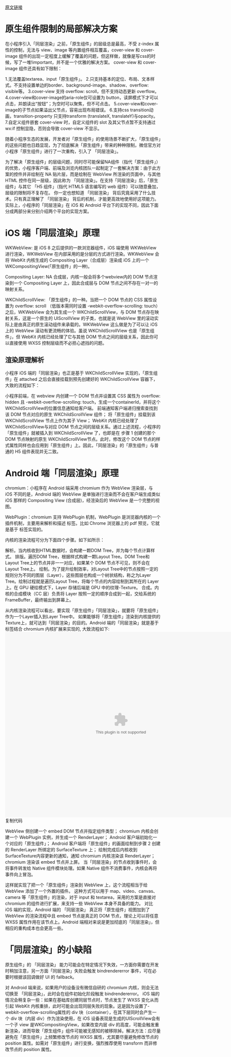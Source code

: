 [原文链接](https://juejin.cn/post/6881502813105422349)
# 原生组件限制的局部解决方案

在小程序引入「同层渲染」之前，「原生组件」的层级总是最高，不受 z-index 属性的控制，无法与 view、image 等内置组件相互覆盖，cover-view 和 cover-image 组件的出现一定程度上缓解了覆盖的问题，但这样做，就像是写css的时候，写了一堆!important，并不是一个优雅的解决方案。
cover-view 和 cover-image 组件还具有如下限制：

1.无法覆盖textarea、input「原生组件」。
2.只支持基本的定位、布局、文本样式。不支持设置单边的border、background-image、shadow、overflow: visible等。
3.cover-view 支持 overflow: scroll，但不支持动态更新 overflow。
4.cover-view和cover-image的aria-role仅可设置为 button，读屏模式下才可以点击，并朗读出“按钮”；为空时可以聚焦，但不可点击。
5.cover-view和cover-image的子节点如果溢出父节点，容易出现布局错误。
6.支持css transition动画，transition-property 只支持transform (translateX, translateY)与opacity。
7.自定义组件嵌套 cover-view 时，自定义组件的 slot 及其父节点暂不支持通过 wx:if 控制显隐，否则会导致 cover-view 不显示。

随着小程序生态的发展，开发者对「原生组件」的使用场景不断扩大，「原生组件」的这些问题也日趋显现，为了彻底解决「原生组件」带来的种种限制，微信官方对小程序「原生组件」进行了一次重构，引入了 「同层渲染」。

为了解决「原生组件」的层级问题，同时尽可能保留NA组件（指代「原生组件」）的优势，小程序客户端、前端及浏览内核团队一起制定了一套解决方案：由于此方案的控件并非绘制在 NA 贴片层，而是绘制在 WebView 所渲染的页面中，与其他 HTML 控件在同一层级，因此称为 「同层渲染」。在支持「同层渲染」后，「原生组件」与其它 「H5 组件」（指代 HTML5 语言编写的 web 组件）可以随意叠加，层级的限制将不复存在。
你一定也想知道 「同层渲染」 背后究竟采用了什么技术。只有真正理解了 「同层渲染」 背后的机制，才能更高效地使用好这项能力。实际上，小程序的「同层渲染」在 iOS 和 Android 平台下的实现不同，因此下面分成两部分来分别介绍两个平台的实现方案。

# iOS 端「同层渲染」原理
WKWebView: 是 iOS 8 之后提供的一款浏览器组件，iOS 端使用 WKWebView 进行渲染，WKWebView 在内部采用的是分层的方式进行渲染。WKWebView 会将 WebKit 内核生成的 Compositing Layer（合成层）渲染成 iOS 上的一个 WKCompositingView(「原生组件」的一种)。


Compositing Layer: NA 合成层，内核一般会将多个webview内的 DOM 节点渲染到一个 Compositing Layer 上，因此合成层与 DOM 节点之间不存在一对一的映射关系。


WKChildScrollView: 「原生组件」的一种。当把一个 DOM 节点的 CSS 属性设置为 overflow: scroll （低版本需同时设置 -webkit-overflow-scrolling: touch）之后，WKWebView 会为其生成一个 WKChildScrollView，与 DOM 节点存在映射关系，这是一个原生的 UIScrollView 的子类，也就是说 WebView 里的滚动实际上是由真正的原生滚动组件来承载的。WKWebView 这么做是为了可以让 iOS 上的 WebView 滚动有更流畅的体验。虽说 WKChildScrollView 也是「原生组件」，但 WebKit 内核已经处理了它与其他 DOM 节点之间的层级关系，因此你可以直接使用 WXSS 控制层级而不必担心遮挡的问题。

## 渲染原理解析
小程序 iOS 端的「同层渲染」也正是基于 WKChildScrollView 实现的，「原生组件」在 attached 之后会直接挂载到预先创建好的 WKChildScrollView 容器下，大致的流程如下：

小程序前端，在 webview 内创建一个 DOM 节点并设置其 CSS 属性为 overflow: hidden 且 -webkit-overflow-scrolling: touch，生成一个containerId，并将这个WKChildScrollView的位置信息通知给客户端。
前端通知客户端递归搜索查找到该 DOM 节点对应的原生 WKChildScrollView 组件；
将「原生组件」挂载到该 WKChildScrollView 节点上作为其子 View；
WebKit 内核已经处理了WKChildScrollView与对应 DOM 节点之间的层级关系。通过上述流程，小程序的「原生组件」就被插入到 WKChildScrollView 了，也即是在 步骤 1 创建的那个 DOM 节点映射的原生 WKChildScrollView节点。此时，修改这个 DOM 节点的样式属性同样也会应用到「原生组件」上。因此，「同层渲染」的「原生组件」与普通的 H5 组件表现并无二致。

# Android 端「同层渲染」原理
chromium：小程序在 Android 端采用 chromium 作为 WebView 渲染层，与 iOS 不同的是，Android 端的 WebView 是单独进行渲染而不会在客户端生成类似 iOS 那样的 Compositing View (合成层)，经渲染后的 WebView 是一个完整的视图。

WebPlugin：chromium 支持 WebPlugin 机制，WebPlugin 是浏览器内核的一个插件机制，主要用来解析和描述<embed /> 标签。比如 Chrome 浏览器上的 pdf 预览，它就是基于 <embed /> 标签实现的。

内核的渲染流程可分为下面四个步骤。如下如所示：

解析。当内核收到HTML数据时，会构建一颗DOM Tree，并为每个节点计算样式。
排版。遍历DOM Tree，根据样式构建一颗Layout Tree。DOM Tree和Layout Tree上的节点并非一一对应，如果某个 DOM 节点不可见，则不会在Layout Tree上。
绘制。为了提升绘制效率，对Layout Tree中的节点按照一定的规则分为不同的图层（Layer），这些图层也构成一个树状结构，称之为Layer Tree。绘制过程就是遍历Layout Tree，将每个节点的内容绘制到其所在的 Layer 上。在 GPU 硬绘模式下，Layer 存储后端是 GPU 中的纹理-Texture。
合成。内核的合成模块（CC 层）负责将 Layer 按照一定的顺序合成到一起，交给系统的FrameBuffer，最终输出到屏幕上。

从内核渲染流程可以看出，要实现「原生组件」「同层渲染」，就要将「原生组件」作为一个Layer插入到Layer Tree中。 如果能够将「原生组件」渲染到内核提供的Texture上，就可达到「同层渲染」的目的。Android 端的「同层渲染」就是基于 <embed /> 标签结合 chromium 内核扩展来实现的, 大致流程如下:
<embed id="web-plugin" type="plugin/video" width="750" height="600" />
复制代码

WebView 侧创建一个 embed DOM 节点并指定组件类型；
chromium 内核会创建一个 WebPlugin 实例，并生成一个 RenderLayer；
Android 客户端初始化一个对应的「原生组件」；
Android 客户端将「原生组件」的画面绘制到步骤 2 创建的 RenderLayer 所绑定的 SurfaceTexture 上；
绘制完成后内核收到SurfaceTexture内容更新的通知，通知 chromium 内核渲染该 RenderLayer；
chromium 渲染该 embed 节点并上屏。
当「同层渲染」的节点收到事件时，会将事件转发给 Native 组件模块处理。如果 Native 组件不消费事件，内核会再将事件向上冒泡。

这样就实现了把一个「原生组件」渲染到 WebView 上，这个流程相当于给 WebView 添加了一个外置的插件。
这种方式可以用于 map、video、canvas、camera 等「原生组件」的渲染，对于 input 和 textarea，采用的方案是直接对 chromium 的组件进行扩展，来支持一些 WebView 本身不具备的能力。
对比 iOS 端的实现，Android 端的 「同层渲染」 真正将「原生组件」视图加到了 WebView 的渲染流程中且 embed 节点是真正的 DOM 节点，理论上可以将任意 WXSS 属性作用在该节点上。Android 端相对来说是更加彻底的「同层渲染」，但相应的重构成本也会更高一些。

# 「同层渲染」的小缺陷
原生组件」的 「同层渲染」 能力可能会在特定情况下失效，一方面你需要在开发时稍加注意，另一方面「同层渲染」失败会触发 bindrendererror 事件，可在必要时根据该回调做好 UI 的 fallback。

对 Android 端来说，如果用户的设备没有微信自研的 chromium 内核，则会无法切换至 「同层渲染」，此时会在组件初始化阶段触发 bindrendererror。
iOS 端的情况会稍复杂一些：如果在基础库创建同层节点时，节点发生了 WXSS 变化从而引起 WebKit 内核重排，此时可能会出现同层失败的现象。这是因为设置了-webkit-overflow-scrolling属性的 div 块（container），在其下层同时会产生一个 div 块（内层 div）作为渲染使用，在 iOS 设备表现是生成的UIScrollView会有一个子 view 是WKCompositingView，如果改变内层 div 的高度，可能会触发重新渲染，进而导致「原生组件」组件可能被无感知的被移除掉。解决方法：应尽量避免在「原生组件」上频繁修改节点的 WXSS 属性，尤其要尽量避免修改节点的 position 属性。如需对「原生组件」进行变换，强烈推荐使用 transform 而非修改节点的 position 属性。

